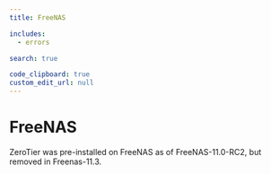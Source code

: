 ```yaml
---
title: FreeNAS

includes:
  - errors

search: true

code_clipboard: true
custom_edit_url: null
---
```


FreeNAS
=====

ZeroTier was pre-installed on FreeNAS as of FreeNAS-11.0-RC2, but removed in Freenas-11.3.


